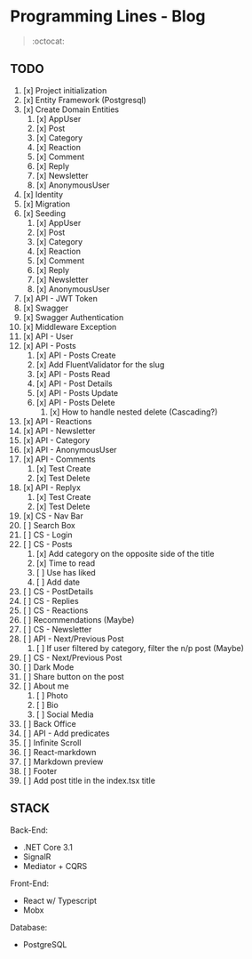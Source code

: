 # Programming Lines - Blog

> :octocat:

## TODO

1. [x] Project initialization
2. [x] Entity Framework (Postgresql)
3. [x] Create Domain Entities
   1. [x]  AppUser
   2. [x]  Post
   3. [x]  Category
   4. [x]  Reaction
   5. [x]  Comment
   6. [x]  Reply
   7. [x]  Newsletter
   8. [x]  AnonymousUser
4. [x] Identity
5. [x] Migration
6. [x] Seeding
   1. [x]  AppUser
   2. [x]  Post
   3. [x]  Category
   4. [x]  Reaction
   5. [x]  Comment
   6. [x]  Reply
   7. [x]  Newsletter
   8. [x]  AnonymousUser
7. [x] API - JWT Token
8. [x] Swagger
9. [x] Swagger Authentication
10. [x] Middleware Exception
11. [x] API - User
12. [x] API - Posts
    1.  [x] API - Posts Create
    2.  [x] Add FluentValidator for the slug
    3.  [x] API - Posts Read    
    4.  [x] API - Post Details
    5.  [x] API - Posts Update
    6.  [x] API - Posts Delete
        1.  [x] How to handle nested delete (Cascading?)
13. [x] API - Reactions
14. [x] API - Newsletter
15. [x] API - Category
16. [x] API - AnonymousUser
17. [x] API - Comments
    1.  [x] Test Create
    2.  [x] Test Delete
18. [x] API - Replyx
    1.  [x] Test Create 
    2.  [x] Test Delete
19. [x] CS - Nav Bar
20. [ ] Search Box
21. [ ] CS - Login  
22. [ ] CS - Posts
    1.  [x] Add category on the opposite side of the title
    2.  [x] Time to read
    3.  [ ] Use has liked
    4.  [ ] Add date
23. [ ] CS - PostDetails
24. [ ] CS - Replies
25. [ ] CS - Reactions
26. [ ] Recommendations (Maybe)
27. [ ] CS - Newsletter
28. [ ] API - Next/Previous Post
    1.  [ ] If user filtered by category, filter the n/p post (Maybe)
29. [ ] CS - Next/Previous Post
30. [ ] Dark Mode
31. [ ] Share button on the post
32. [ ] About me
    1.  [ ] Photo
    2.  [ ] Bio
    3.  [ ] Social Media
33. [ ] Back Office
34. [ ] API - Add predicates
35. [ ] Infinite Scroll
36. [ ] React-markdown
37. [ ] Markdown preview
38. [ ] Footer
39. [ ] Add post title in the index.tsx title


## STACK

Back-End:
  - .NET Core 3.1
  - SignalR
  - Mediator + CQRS
  
Front-End:
  - React w/ Typescript
  - Mobx
  
Database:
  - PostgreSQL